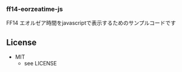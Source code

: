 ### ff14-eorzeatime-js

FF14 エオルゼア時間をjavascriptで表示するためのサンプルコードです

## License
* MIT  
    * see LICENSE
